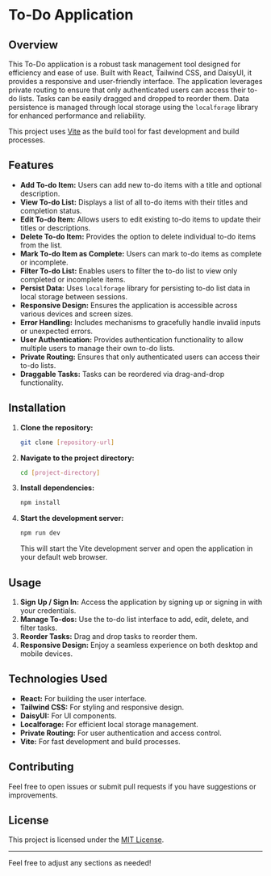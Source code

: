 # To-Do Application

## Overview

This To-Do application is a robust task management tool designed for efficiency and ease of use. Built with React, Tailwind CSS, and DaisyUI, it provides a responsive and user-friendly interface. The application leverages private routing to ensure that only authenticated users can access their to-do lists. Tasks can be easily dragged and dropped to reorder them. Data persistence is managed through local storage using the `localforage` library for enhanced performance and reliability.

This project uses [Vite](https://vitejs.dev/) as the build tool for fast development and build processes.

## Features

- **Add To-do Item:** Users can add new to-do items with a title and optional description.
- **View To-do List:** Displays a list of all to-do items with their titles and completion status.
- **Edit To-do Item:** Allows users to edit existing to-do items to update their titles or descriptions.
- **Delete To-do Item:** Provides the option to delete individual to-do items from the list.
- **Mark To-do Item as Complete:** Users can mark to-do items as complete or incomplete.
- **Filter To-do List:** Enables users to filter the to-do list to view only completed or incomplete items.
- **Persist Data:** Uses `localforage` library for persisting to-do list data in local storage between sessions.
- **Responsive Design:** Ensures the application is accessible across various devices and screen sizes.
- **Error Handling:** Includes mechanisms to gracefully handle invalid inputs or unexpected errors.
- **User Authentication:** Provides authentication functionality to allow multiple users to manage their own to-do lists.
- **Private Routing:** Ensures that only authenticated users can access their to-do lists.
- **Draggable Tasks:** Tasks can be reordered via drag-and-drop functionality.

## Installation

1. **Clone the repository:**

   ```bash
   git clone [repository-url]
   ```

2. **Navigate to the project directory:**

   ```bash
   cd [project-directory]
   ```

3. **Install dependencies:**

   ```bash
   npm install
   ```

4. **Start the development server:**

   ```bash
   npm run dev
   ```

   This will start the Vite development server and open the application in your default web browser.

## Usage

1. **Sign Up / Sign In:** Access the application by signing up or signing in with your credentials.
2. **Manage To-dos:** Use the to-do list interface to add, edit, delete, and filter tasks.
3. **Reorder Tasks:** Drag and drop tasks to reorder them.
4. **Responsive Design:** Enjoy a seamless experience on both desktop and mobile devices.

## Technologies Used

- **React:** For building the user interface.
- **Tailwind CSS:** For styling and responsive design.
- **DaisyUI:** For UI components.
- **Localforage:** For efficient local storage management.
- **Private Routing:** For user authentication and access control.
- **Vite:** For fast development and build processes.

## Contributing

Feel free to open issues or submit pull requests if you have suggestions or improvements.

## License

This project is licensed under the [MIT License](LICENSE).

---

Feel free to adjust any sections as needed!

